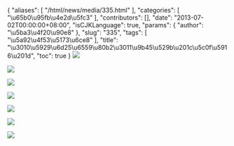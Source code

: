 {
    "aliases": [
        "/html/news/media/335.html"
    ],
    "categories": [
        "\u65b0\u95fb\u4e2d\u5fc3"
    ],
    "contributors": [],
    "date": "2013-07-02T00:00:00+08:00",
    "isCJKLanguage": true,
    "params": {
        "author": "\u5ba3\u4f20\u90e8"
    },
    "slug": "335",
    "tags": [
        "\u5a92\u4f53\u5173\u6ce8"
    ],
    "title": "\u3010\u5929\u6d25\u6559\u80b2\u3011\u9b45\u529b\u201c\u5c0f\u5916\u201d",
    "toc": true
}
![](https://cdn.tfls.online/mirror/full/78bfad3064ef574562122805b4d979bbcfa3eae1.jpg)

![](https://cdn.tfls.online/mirror/full/4dba29adb8c7e9b0167abf7b7cd88d4ccfc6e621.jpg)

![](https://cdn.tfls.online/mirror/full/ead84567ae19b5088826cc449074884a095d3529.jpg)

![](https://cdn.tfls.online/mirror/full/80f150af8039daf3159fb4803f12fc101c152d40.jpg)

![](https://cdn.tfls.online/mirror/full/1c8dd441812fc4e3626e258b373ee5ad8a8310b9.jpg)

![](https://cdn.tfls.online/mirror/full/d3fc9c968be4b211406c6b20a91c5d4af29a7f8e.jpg)

![](https://cdn.tfls.online/mirror/full/f7360c4244614ab47326f28adc813f6e2ba6165f.jpg)


